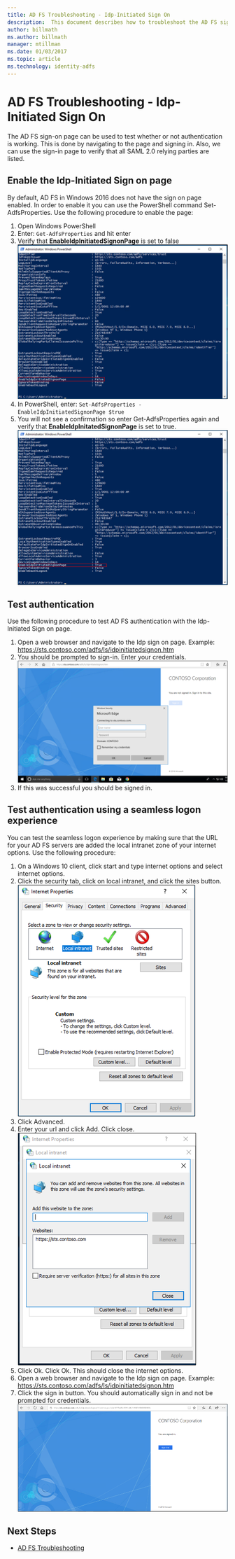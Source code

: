 ```yaml
---
title: AD FS Troubleshooting - Idp-Initiated Sign On
description:  This document describes how to troubleshoot the AD FS sign on page.
author: billmath
ms.author: billmath
manager: mtillman
ms.date: 01/03/2017
ms.topic: article
ms.technology: identity-adfs
---
```


# AD FS Troubleshooting - Idp-Initiated Sign On
The AD FS sign-on page can be used to test whether or not authentication is working.  This is done by navigating to the page and signing in.  Also, we can use the sign-in page to verify that all SAML 2.0 relying parties are listed.

## Enable the Idp-Initiated Sign on page
By default, AD FS in Windows 2016 does not have the sign on page enabled.  In order to enable it you can use the PowerShell command Set-AdfsProperties.  Use the following procedure to enable the page:

1.  Open Windows PowerShell
2.  Enter:  `Get-AdfsProperties` and hit enter
3.  Verify that **EnableIdpInitiatedSignonPage** is set to false
![False](media/ad-fs-tshoot-initiatedsignon/idp2.png)
4.  In PowerShell, enter:  `Set-AdfsProperties -EnableIdpInitiatedSignonPage $true`
5.  You will not see a confirmation so enter Get-AdfsProperties again and verify that **EnableIdpInitatedSignonPage** is set to true.
![True](media/ad-fs-tshoot-initiatedsignon/idp4.png)

## Test authentication
Use the following procedure to test AD FS authentication with the Idp-Initiated Sign on page.

1.  Open a web browser and navigate to the Idp sign on page.  Example:  https://sts.contoso.com/adfs/ls/idpinitiatedsignon.htm
2.  You should be prompted to sign-in.  Enter your credentials.
![Sign-on](media/ad-fs-tshoot-initiatedsignon/idp5.png)
3.  If this was successful you should be signed in.


## Test authentication using a seamless logon experience
You can test the seamless logon experience by making sure that the URL for your AD FS servers are added the local intranet zone of your internet options.  Use the following procedure:

1.  On a Windows 10 client, click start and type internet options and select internet options.
2.   Click the security tab, click on local intranet, and click the sites button.
![Seamless](media/ad-fs-tshoot-initiatedsignon/idp8.png)
1.  Click Advanced.
2.  Enter your url and click Add.  Click close.
![Add url](media/ad-fs-tshoot-initiatedsignon/idp9.png)
1.  Click Ok.  Click Ok.  This should close the internet options.
2.  Open a web browser and navigate to the Idp sign on page.  Example:  https://sts.contoso.com/adfs/ls/idpinitiatedsignon.htm
3.  Click the sign in button.  You should automatically sign in and not be prompted for credentials.
![Seamless](media/ad-fs-tshoot-initiatedsignon/idp6.png)

## Next Steps

- [AD FS Troubleshooting](ad-fs-tshoot-overview.md)
